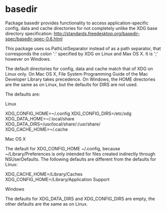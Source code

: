 
basedir
=======

Package basedir provides functionality to access application-specific
config, data and cache directories for not
completely unlike the XDG base directory specification:
 http://standards.freedesktop.org/basedir-spec/basedir-spec-0.6.html

This package uses os.PathListSeparator instead of as a path separator,
that corresponds the colon ':' specified by XDG on Linux and Max OS X.
It is ';' however on Windows.

The default directories for config, data and cache match that
of XDG on Linux only. On Mac OS X, File System Programming Guide of
the Mac Developer Library takes precedence. On Windows, the HOME
directories are the same as on Linux, but the defaults for DIRS
are not used.

The defaults are:

Linux

   XDG_CONFIG_HOME=~/.config
   XDG_CONFIG_DIRS=/etc/xdg
   XDG_DATA_HOME=~/.local/share
   XDG_DATA_DIRS=/usr/local/share/:/usr/share/
   XDG_CACHE_HOME=~/.cache

Mac OS X

The default for XDG_CONFIG_HOME ~/.config, because ~/Library/Preferences is
only intended for files created indirectly through NSUserDefaults. The
following defaults are different from the defaults for Linux:

   XDG_CACHE_HOME=/Library/Caches
   XDG_CONFIG_HOME=/Library/Application Support

Windows

The defaults for XDG_DATA_DIRS and XDG_CONFIG_DIRS are empty, the other
defaults are the same as on Linux.
